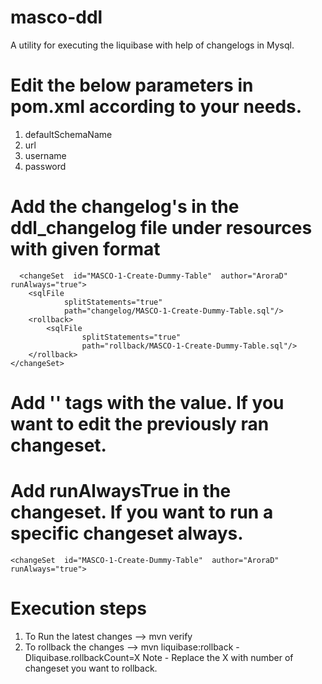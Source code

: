 # masco-ddl

A utility for executing the liquibase with help of changelogs in Mysql.


# Edit the below parameters in pom.xml according to your needs.
1. defaultSchemaName
2. url
3. username
4. password


# Add the changelog's in the ddl_changelog file under resources with given format
      <changeSet  id="MASCO-1-Create-Dummy-Table"  author="AroraD" runAlways="true">
        <sqlFile
                splitStatements="true"
                path="changelog/MASCO-1-Create-Dummy-Table.sql"/>
        <rollback>
            <sqlFile
                    splitStatements="true"
                    path="rollback/MASCO-1-Create-Dummy-Table.sql"/>
        </rollback>
    </changeSet>


# Add  '<validCheckSum></validCheckSum>' tags with the value. If you want to edit the previously ran changeset.

# Add runAlwaysTrue in the changeset. If you want to run a specific changeset always.
    <changeSet  id="MASCO-1-Create-Dummy-Table"  author="AroraD" runAlways="true">

# Execution steps 
1. To Run the latest changes --> mvn verify
2. To rollback the changes   --> mvn liquibase:rollback -Dliquibase.rollbackCount=X
Note - Replace the X with number of changeset you want to rollback.

